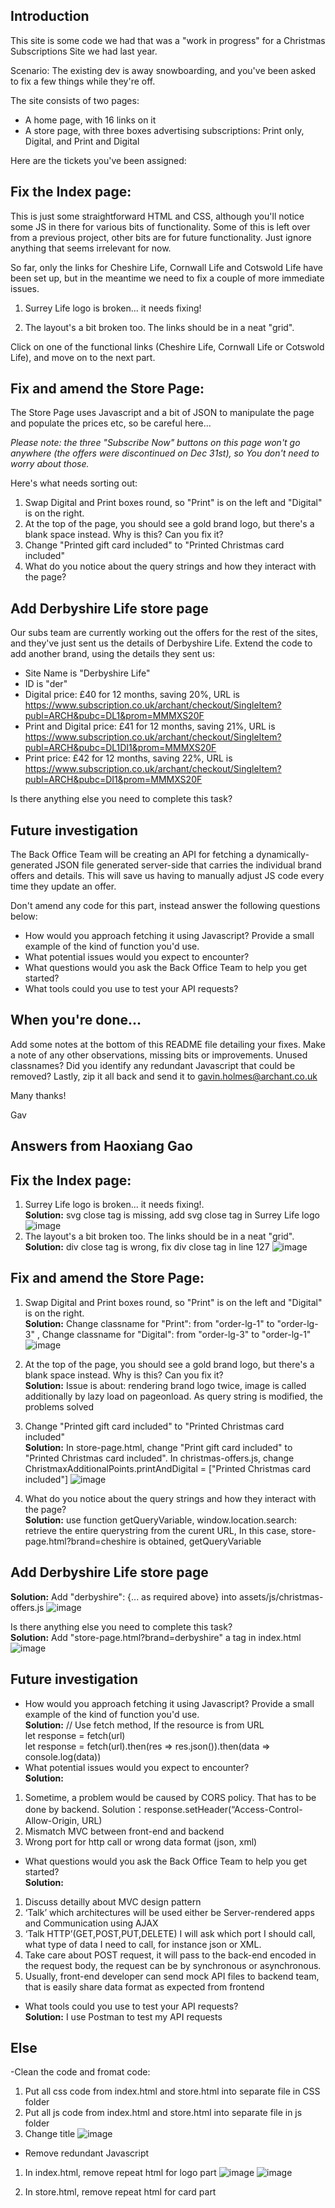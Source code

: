 ## Introduction

This site is some code we had that was a "work in progress" for a Christmas Subscriptions Site we had last year.

Scenario: The existing dev is away snowboarding, and you've been asked to fix a few things while they're off.

The site consists of two pages:

- A home page, with 16 links on it
- A store page, with three boxes advertising subscriptions: Print only, Digital, and Print and Digital

Here are the tickets you've been assigned:

## Fix the Index page:

This is just some straightforward HTML and CSS, although you'll notice some JS in there for various bits of functionality.
Some of this is left over from a previous project, other bits are for future functionality. Just ignore anything that seems irrelevant for now.

So far, only the links for Cheshire Life, Cornwall Life and Cotswold Life have been set up, but in the meantime we need to fix a couple of more immediate issues.

1. Surrey Life logo is broken... it needs fixing!

2. The layout's a bit broken too. The links should be in a neat "grid".

Click on one of the functional links (Cheshire Life, Cornwall Life or Cotswold Life), and move on to the next part.

## Fix and amend the Store Page:

The Store Page uses Javascript and a bit of JSON to manipulate the page and populate the prices etc, so be careful here...

_Please note: the three "Subscribe Now" buttons on this page won't go anywhere (the offers were discontinued on Dec 31st), so You don't need to worry about those._

Here's what needs sorting out:

1. Swap Digital and Print boxes round, so "Print" is on the left and "Digital" is on the right.
2. At the top of the page, you should see a gold brand logo, but there's a blank space instead. Why is this? Can you fix it?
3. Change "Printed gift card included" to "Printed Christmas card included"
4. What do you notice about the query strings and how they interact with the page?

## Add Derbyshire Life store page

Our subs team are currently working out the offers for the rest of the sites, and they've just sent us the details of Derbyshire Life.
Extend the code to add another brand, using the details they sent us:

- Site Name is "Derbyshire Life"
- ID is "der"
- Digital price: £40 for 12 months, saving 20%, URL is https://www.subscription.co.uk/archant/checkout/SingleItem?publ=ARCH&pubc=DL1&prom=MMMXS20F
- Print and Digital price: £41 for 12 months, saving 21%, URL is https://www.subscription.co.uk/archant/checkout/SingleItem?publ=ARCH&pubc=DL1DI1&prom=MMMXS20F
- Print price: £42 for 12 months, saving 22%, URL is https://www.subscription.co.uk/archant/checkout/SingleItem?publ=ARCH&pubc=DI1&prom=MMMXS20F

Is there anything else you need to complete this task?

## Future investigation

The Back Office Team will be creating an API for fetching a dynamically-generated JSON file generated server-side that carries the individual brand offers and details.
This will save us having to manually adjust JS code every time they update an offer.

Don't amend any code for this part, instead answer the following questions below:

- How would you approach fetching it using Javascript? Provide a small example of the kind of function you'd use.
- What potential issues would you expect to encounter?
- What questions would you ask the Back Office Team to help you get started?
- What tools could you use to test your API requests?

## When you're done...

Add some notes at the bottom of this README file detailing your fixes.
Make a note of any other observations, missing bits or improvements. Unused classnames? Did you identify any redundant Javascript that could be removed?
Lastly, zip it all back and send it to gavin.holmes@archant.co.uk

Many thanks!

Gav


## Answers from Haoxiang Gao 
## Fix the Index page:
1. Surrey Life logo is broken... it needs fixing!.<br>
**Solution:** svg close tag is missing, add svg close tag in Surrey Life logo 
![image](https://user-images.githubusercontent.com/61554320/121823097-f73e0980-cc9a-11eb-9f10-4e3d48466c1d.png)
2. The layout's a bit broken too. The links should be in a neat "grid".<br>
**Solution:** div close tag is wrong, fix div close tag in line 127 
![image](https://user-images.githubusercontent.com/61554320/121823127-13da4180-cc9b-11eb-856d-c649ee9895a6.png)

## Fix and amend the Store Page:
1. Swap Digital and Print boxes round, so "Print" is on the left and "Digital" is on the right.<br>
**Solution:** Change classname for "Print": from "order-lg-1" to "order-lg-3" , Change classname for "Digital": from "order-lg-3" to "order-lg-1"
![image](https://user-images.githubusercontent.com/61554320/121823155-353b2d80-cc9b-11eb-9b5c-534b311c3a27.png)

2. At the top of the page, you should see a gold brand logo, but there's a blank space instead. Why is this? Can you fix it?<br>
**Solution:** Issue is about: rendering brand logo twice, image is called additionally by lazy load on pageonload. As query string is modified, the problems solved  

3. Change "Printed gift card included" to "Printed Christmas card included"<br>
**Solution:** In store-page.html, change "Print gift card included" to "Printed Christmas card included". In christmas-offers.js, change ChristmaxAdditionalPoints.printAndDigital = ["Printed Christmas card included"]
![image](https://user-images.githubusercontent.com/61554320/121823183-67e52600-cc9b-11eb-9102-464dab296276.png)


4. What do you notice about the query strings and how they interact with the page?<br>
**Solution:** use function getQueryVariable, window.location.search: retrieve the entire querystring from the curent URL, In this case, store-page.html?brand=cheshire is obtained, getQueryVariable

## Add Derbyshire Life store page

**Solution:** Add "derbyshire": {... as required above} into assets/js/christmas-offers.js
![image](https://user-images.githubusercontent.com/61554320/121822433-facf9180-cc96-11eb-9023-bd1d68511770.png)

Is there anything else you need to complete this task? <br>
**Solution:** Add "store-page.html?brand=derbyshire" a tag in index.html
![image](https://user-images.githubusercontent.com/61554320/121822360-b3e19c00-cc96-11eb-84c3-e437b1033362.png)

## Future investigation

 - How would you approach fetching it using Javascript? Provide a small example of the kind of function you'd use.<br>
 **Solution:** // Use fetch method, If the resource is from URL <br>
                let response = fetch(url) <br> 
                let response = fetch(url).then(res => res.json()).then(data => console.log(data))
 - What potential issues would you expect to encounter?<br> 
 **Solution:** 
 1. Sometime, a problem would be caused by CORS policy. That has to be done by backend. 
  Solution：response.setHeader(“Access-Control-Allow-Origin, URL)
 2.	Mismatch MVC between front-end and backend 
 3.	Wrong port for http call or wrong data format (json, xml) 

 - What questions would you ask the Back Office Team to help you get started? <br> 
 **Solution:** 
 1.	Discuss detailly about MVC design pattern 
 2.	‘Talk’ which architectures will be used either be Server-rendered apps and Communication using AJAX
 3.	‘Talk HTTP’(GET,POST,PUT,DELETE) I will ask which port I should call, what type of data I need to call, for instance json or XML. 
 4.	Take care about POST request, it will pass to the back-end encoded in the request body, the request can be by synchronous or asynchronous. 
 5.	Usually, front-end developer can send mock API files to backend team, that is easily share data format as expected from frontend
 
 - What tools could you use to test your API requests? <br> 
 **Solution:** I use Postman to test my API requests
 
 ## Else
 -Clean the code and fromat code: 
 1. Put all css code from index.html and store.html into separate file in CSS folder
 2. Put all js code from index.html and store.html into separate file in js folder 
 3. Change title 
 ![image](https://user-images.githubusercontent.com/61554320/121823372-cbbc1e80-cc9c-11eb-84ce-d28e93ba541b.png)
 - Remove redundant Javascript
 1. In index.html, remove repeat html for logo part 
 ![image](https://user-images.githubusercontent.com/61554320/121823453-3cfbd180-cc9d-11eb-9c8e-b77528410a3a.png)
 ![image](https://user-images.githubusercontent.com/61554320/121823484-60bf1780-cc9d-11eb-8019-8288ecd5e942.png)
 
 2. In store.html, remove repeat html for card part 
 
 
